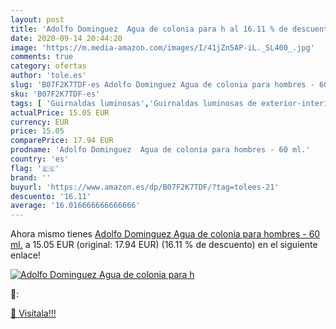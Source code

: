 ```yaml
---
layout: post
title: 'Adolfo Dominguez  Agua de colonia para h al 16.11 % de descuento'
date: 2020-09-14 20:44:20
image: 'https://m.media-amazon.com/images/I/41jZn5AP-iL._SL400_.jpg'
comments: true
category: ofertas
author: 'tole.es'
slug: 'B07F2K7TDF-es Adolfo Dominguez Agua de colonia para hombres - 60 ml.'
sku: 'B07F2K7TDF-es'
tags: [ 'Guirnaldas luminosas','Guirnaldas luminosas de exterior-interior','Iluminación','agua','colonia','de', ]
actualPrice: 15.05 EUR
currency: EUR
price: 15.05
comparePrice: 17.94 EUR
prodname: 'Adolfo Dominguez  Agua de colonia para hombres - 60 ml.'
country: 'es'
flag: '🇪🇸'
brand: ''
buyurl: 'https://www.amazon.es/dp/B07F2K7TDF/?tag=tolees-21'
descuento: '16.11'
average: '16.016666666666666'
---
```


Ahora mismo tienes [Adolfo Dominguez  Agua de colonia para hombres - 60 ml.](https://www.amazon.es/dp/B07F2K7TDF/?tag=tolees-21) a 15.05 EUR (original: 17.94 EUR) (16.11 %  de descuento) en el siguiente enlace!

[![Adolfo Dominguez  Agua de colonia para h](https://m.media-amazon.com/images/I/41jZn5AP-iL._SL400_.jpg)](https://www.amazon.es/dp/B07F2K7TDF/?tag=tolees-21)

🔎:


[🛒 Visítala!!!](https://www.amazon.es/dp/B07F2K7TDF/?tag=tolees-21)
